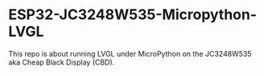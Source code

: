 # ESP32-JC3248W535-Micropython-LVGL
This repo is about running LVGL under MicroPython on the JC3248W535 aka Cheap Black Display (CBD).
